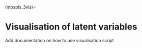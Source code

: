 (mbspls_3vis)=
# Visualisation of latent variables

Add documentation on how to use visualisation script
